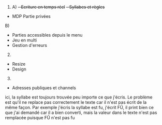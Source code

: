 1) A) 
~~- Ecriture en temps réel~~
~~- Syllabes et règles~~
- MDP Partie privées

B) 
- Parties accessibles depuis le menu
- Jeu en multi
- Gestion d'erreurs

2) 
- Resize
- Design

3) 
- Adresses publiques et channels

ici, la syllabe est toujours trouvée peu importe ce que j'écris. Le problème est qu'il ne replace pas correctement le texte car il n'est pas écrit de la même façon. Par exemple j'écris la syllabe est fu, j'écrit FÛ, il print bien ce que j'ai demandé car il a bien converti, mais la valeur dans le texte n'est pas remplacée puisque FÛ n'est pas fu